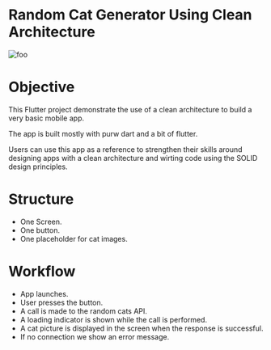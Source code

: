 # Random Cat Generator Using Clean Architecture

![foo](https://user-images.githubusercontent.com/26605247/76627604-3418cf00-6533-11ea-9dc6-8eb74fcd9aa5.gif)

# Objective

This Flutter project demonstrate the use of a clean architecture to build a very basic mobile app.

The app is built mostly with purw dart and a bit of flutter.

Users can use this app as a reference to strengthen their skills around designing apps with a clean architecture and wirting code using the SOLID design principles.

# Structure

- One Screen.
- One button.
- One placeholder for cat images.

# Workflow

- App launches.
- User presses the button.
- A call is made to the random cats API.
- A loading indicator is shown while the call is performed.
- A cat picture is displayed in the screen when the response is successful.
- If no connection we show an error message.


